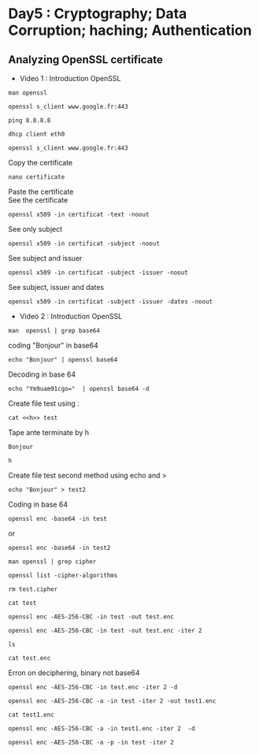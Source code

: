 # Day5 : Cryptography; Data Corruption; haching; Authentication
## Analyzing OpenSSL certificate
* Video 1 : Introduction OpenSSL
```  
man openssl
```
```  
openssl s_client www.google.fr:443
```  
```  
ping 8.8.8.8
```  
```  
dhcp client eth0
```  
```  
openssl s_client www.google.fr:443
```  
Copy the certificate 
```  
nano certificate
```  
Paste the certificate </br>
See the certificate
```  
openssl x509 -in certificat -text -noout
```
See only subject
```  
openssl x509 -in certificat -subject -noout
```
See subject and issuer
```  
openssl x509 -in certificat -subject -issuer -noout
```
See subject, issuer and dates
```  
openssl x509 -in certificat -subject -issuer -dates -noout
```
* Video 2 : Introduction OpenSSL
```
man  openssl | grep base64
```
coding "Bonjour" in base64
```
echo "Bonjour" | openssl base64
```
Decoding in base 64
```
echo "Ym9uam91cgo="  | openssl base64 -d
```
Create file test using : 
```
cat <<h>> test
```
Tape ante terminate by h </br>
```
Bonjour
```
```
h
```
Create file test  second method using echo and >
```
echo "Bonjour" > test2
```
Coding in base 64
```
openssl enc -base64 -in test
```
or
```
openssl enc -base64 -in test2
```
```
man openssl | grep cipher
```
```
openssl list -cipher-algorithms
```
```
rm test.cipher
```
```
cat test
```
```
openssl enc -AES-256-CBC -in test -out test.enc
```
```
openssl enc -AES-256-CBC -in test -out test.enc -iter 2
```
```
ls
```
```
cat test.enc
```
Erron on deciphering, binary not base64
```
openssl enc -AES-256-CBC -in test.enc -iter 2 -d
```
```
openssl enc -AES-256-CBC -a -in test -iter 2 -out test1.enc
```
```
cat test1.enc
```
```
openssl enc -AES-256-CBC -a -in test1.enc -iter 2  -d
```
```
openssl enc -AES-256-CBC -a -p -in test -iter 2 
```















